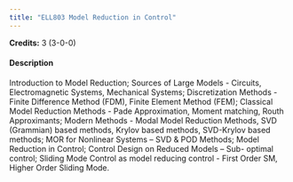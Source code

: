 ```yaml
---
title: "ELL803 Model Reduction in Control"
---
```

**Credits:** 3 (3-0-0)

#### Description
Introduction to Model Reduction; Sources of Large Models - Circuits, Electromagnetic Systems, Mechanical Systems; Discretization Methods - Finite Difference Method (FDM), Finite Element Method (FEM); Classical Model Reduction Methods - Pade Approximation, Moment matching, Routh Approximants; Modern Methods - Modal Model Reduction Methods, SVD (Grammian) based methods, Krylov based methods, SVD-Krylov based methods; MOR for Nonlinear Systems – SVD & POD Methods; Model Reduction in Control; Control Design on Reduced Models – Sub- optimal control; Sliding Mode Control as model reducing control - First Order SM, Higher Order Sliding Mode.